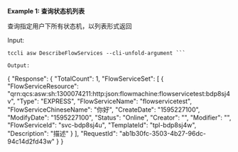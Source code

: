 **Example 1: 查询状态机列表**

查询指定用户下所有状态机，以列表形式返回

Input: 

```
tccli asw DescribeFlowServices --cli-unfold-argument ```

Output: 
```
{
    "Response": {
        "TotalCount": 1,
        "FlowServiceSet": [
            {
                "FlowServiceResource": "qrn:qcs:asw:sh:1300074211:http:json:flowmachine:flowservicetest:bdp8sj4v",
                "Type": "EXPRESS",
                "FlowServiceName": "flowservicetest",
                "FlowServiceChineseName": "你好",
                "CreateDate": "1595227100",
                "ModifyDate": "1595227100",
                "Status": "Online",
                "Creator": "",
                "Modifier": "",
                "FlowServiceId": "svc-bdp8sj4u",
                "TemplateId": "tpl-bdp8sj4w",
                "Description": "描述"
            }
        ],
        "RequestId": "ab1b30fc-3503-4b27-96dc-94c14d2fd43w"
    }
}
```

